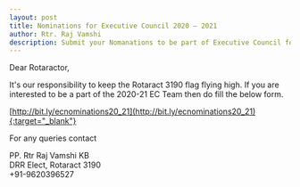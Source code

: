 ```yaml
---
layout: post
title: Nominations for Executive Council 2020 – 2021
author: Rtr. Raj Vamshi
description: Submit your Nomanations to be part of Executive Council for RIY 2020 - 2021
---
```

Dear Rotaractor,

It's our responsibility to keep the Rotaract 3190 flag flying high. If you are interested to be a part of the 2020-21 EC Team then do fill the below form. 

[http://bit.ly/ecnominations20_21](http://bit.ly/ecnominations20_21){:target="_blank"}

For any queries contact

PP. Rtr Raj Vamshi KB <br/>
DRR Elect, Rotaract 3190 <br/>
+91-9620396527